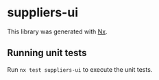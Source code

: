 # suppliers-ui

This library was generated with [Nx](https://nx.dev).

## Running unit tests

Run `nx test suppliers-ui` to execute the unit tests.
